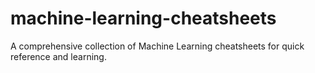 # machine-learning-cheatsheets
A comprehensive collection of Machine Learning cheatsheets for quick reference and learning.
